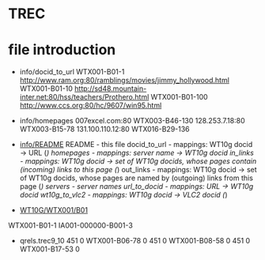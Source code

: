 # TREC

# file introduction
- info/docid_to_url
WTX001-B01-1 http://www.ram.org:80/ramblings/movies/jimmy_hollywood.html
WTX001-B01-10 http://sd48.mountain-inter.net:80/hss/teachers/Prothero.html
WTX001-B01-100 http://www.ccs.org:80/hc/9607/win95.html

- info/homepages
007excel.com:80 WTX003-B46-130
128.253.7.18:80 WTX003-B15-78
131.100.110.12:80 WTX016-B29-136

- [info/README](info/README)
README -	this file
docid_to_url -	mappings: WT10g docid -> URL (*)
homepages -	mappings: server name -> WT10g docid
in_links -	mappings: WT10g docid -> set of WT10g docids, whose pages 
                          contain (incoming) links to this page (*)
out_links -	mappings: WT10g docid -> set of WT10g docids, whose pages 
                          are named by (outgoing) links from this page (*)
servers -       server names
url_to_docid -  mappings: URL -> WT10g docid 
wt10g_to_vlc2 - mappings: WT10g docid -> VLC2 docid (*)

- [WT10G/WTX001/B01](WT10G/WTX001/B01)
<DOC>
<DOCNO>WTX001-B01-1</DOCNO>
<DOCOLDNO>IA001-000000-B001-3</DOCOLDNO>

- qrels.trec9_10
451 0 WTX001-B06-78 0
451 0 WTX001-B08-58 0
451 0 WTX001-B17-53 0